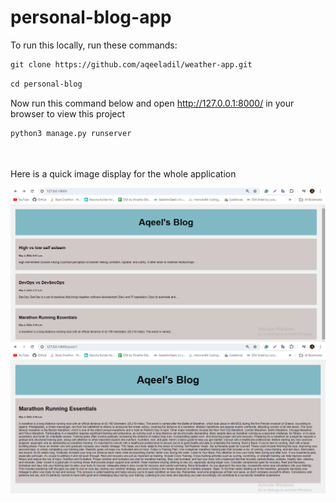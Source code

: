 # personal-blog-app

To run this locally, run these commands:
```html
git clone https://github.com/aqeeladil/weather-app.git
```

```html
cd personal-blog
```
<be>

Now run this command below and open http://127.0.0.1:8000/ in your browser to view this project

```html
python3 manage.py runserver
```
<br><br>
Here is a quick image display for the whole application

![screen](screen1.png)
<br>
![screen](screen2.png)




        
